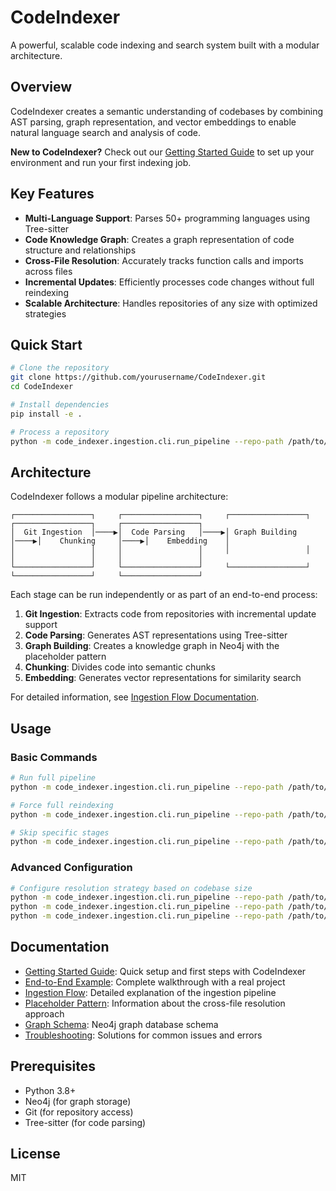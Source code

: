# CodeIndexer

A powerful, scalable code indexing and search system built with a modular architecture.

## Overview

CodeIndexer creates a semantic understanding of codebases by combining AST parsing, graph representation, and vector embeddings to enable natural language search and analysis of code.

**New to CodeIndexer?** Check out our [Getting Started Guide](docs/getting_started.md) to set up your environment and run your first indexing job.

## Key Features

- **Multi-Language Support**: Parses 50+ programming languages using Tree-sitter
- **Code Knowledge Graph**: Creates a graph representation of code structure and relationships
- **Cross-File Resolution**: Accurately tracks function calls and imports across files
- **Incremental Updates**: Efficiently processes code changes without full reindexing
- **Scalable Architecture**: Handles repositories of any size with optimized strategies

## Quick Start

```bash
# Clone the repository
git clone https://github.com/yourusername/CodeIndexer.git
cd CodeIndexer

# Install dependencies
pip install -e .

# Process a repository
python -m code_indexer.ingestion.cli.run_pipeline --repo-path /path/to/repo
```

## Architecture

CodeIndexer follows a modular pipeline architecture:

```
┌─────────────────┐     ┌─────────────────┐     ┌─────────────────┐     ┌─────────────────┐     ┌─────────────────┐
│  Git Ingestion  │────▶│  Code Parsing   │────▶│ Graph Building  │────▶│    Chunking     │────▶│    Embedding    │
│                 │     │                 │     │                 │     │                 │     │                 │
└─────────────────┘     └─────────────────┘     └─────────────────┘     └─────────────────┘     └─────────────────┘
```

Each stage can be run independently or as part of an end-to-end process:

1. **Git Ingestion**: Extracts code from repositories with incremental update support
2. **Code Parsing**: Generates AST representations using Tree-sitter
3. **Graph Building**: Creates a knowledge graph in Neo4j with the placeholder pattern
4. **Chunking**: Divides code into semantic chunks
5. **Embedding**: Generates vector representations for similarity search

For detailed information, see [Ingestion Flow Documentation](docs/ingestion-flow.md).

## Usage

### Basic Commands

```bash
# Run full pipeline
python -m code_indexer.ingestion.cli.run_pipeline --repo-path /path/to/repo

# Force full reindexing
python -m code_indexer.ingestion.cli.run_pipeline --repo-path /path/to/repo --full-indexing

# Skip specific stages
python -m code_indexer.ingestion.cli.run_pipeline --repo-path /path/to/repo --skip-git --skip-parse
```

### Advanced Configuration

```bash
# Configure resolution strategy based on codebase size
python -m code_indexer.ingestion.cli.run_pipeline --repo-path /path/to/repo --resolution-strategy join  # Default, for repos with <2M definitions
python -m code_indexer.ingestion.cli.run_pipeline --repo-path /path/to/repo --resolution-strategy hashmap  # For repos with 2-5M definitions
python -m code_indexer.ingestion.cli.run_pipeline --repo-path /path/to/repo --resolution-strategy sharded  # For massive repos >5M definitions
```

## Documentation

- [Getting Started Guide](docs/getting_started.md): Quick setup and first steps with CodeIndexer
- [End-to-End Example](docs/end_to_end_example.md): Complete walkthrough with a real project
- [Ingestion Flow](docs/ingestion-flow.md): Detailed explanation of the ingestion pipeline
- [Placeholder Pattern](docs/placeholder_pattern.md): Information about the cross-file resolution approach
- [Graph Schema](docs/graph_schema.md): Neo4j graph database schema
- [Troubleshooting](docs/troubleshooting.md): Solutions for common issues and errors

## Prerequisites

- Python 3.8+
- Neo4j (for graph storage)
- Git (for repository access)
- Tree-sitter (for code parsing)

## License

MIT